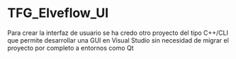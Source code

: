 # TFG_Elveflow_UI
Para crear la interfaz de usuario se ha credo otro proyecto del tipo C++/CLI que permite desarrollar una GUI en Visual Studio sin necesidad de migrar el proyecto por completo a  entornos como Qt
